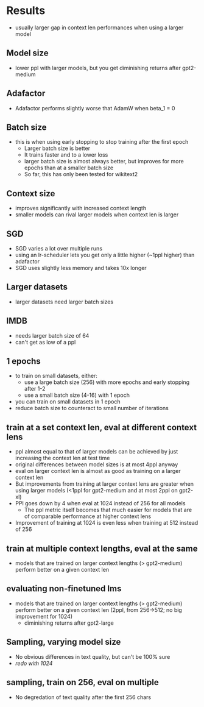 # Results

-   usually larger gap in context len performances when using a larger model

## Model size

-   lower ppl with larger models, but you get diminishing returns after gpt2-medium

## Adafactor

-   Adafactor performs slightly worse that AdamW when beta_1 = 0

## Batch size

-   this is when using early stopping to stop training after the first epoch
    -   Larger batch size is better
    -   It trains faster and to a lower loss
    -   larger batch size is almost always better, but improves for more epochs than at a smaller batch size
    -   So far, this has only been tested for wikitext2

## Context size

-   improves significantly with increased context length
-   smaller models can rival larger models when context len is larger

## SGD

-   SGD varies a lot over multiple runs
-   using an lr-scheduler lets you get only a little higher (~1ppl higher) than adafactor
-   SGD uses slightly less memory and takes 10x longer

## Larger datasets

-   larger datasets need larger batch sizes

## IMDB

-   needs larger batch size of 64
-   can't get as low of a ppl

## 1 epochs

-   to train on small datasets, either:
    -   use a large batch size (256) with more epochs and early stopping after 1-2
    -   use a small batch size (4-16) with 1 epoch
-   you can train on small datasets in 1 epoch
-   reduce batch size to counteract to small number of iterations

## train at a set context len, eval at different context lens

-   ppl almost equal to that of larger models can be achieved by just increasing the context len at test time
-   original differences between model sizes is at most 4ppl anyway
-   eval on larger context len is almost as good as training on a larger context len
-   But improvements from training at larger context lens are greater when using larger models (<1ppl for gpt2-medium and at most 2ppl on gpt2-xl)
-   PPl goes down by 4 when eval at 1024 instead of 256 for all models
    -   The ppl metric itself becomes that much easier for models that are of comparable performance at higher context lens
-   Improvement of training at 1024 is even less when training at 512 instead of 256

## train at multiple context lengths, eval at the same

-   models that are trained on larger context lengths (> gpt2-medium) perform better on a given context len

## evaluating non-finetuned lms

-   models that are trained on larger context lengths (> gpt2-medium) perform better on a given context len (2ppl, from 256->512; no big improvement for 1024)
    -   diminishing returns after gpt2-large

## Sampling, varying model size

-   No obvious differences in text quality, but can't be 100% sure
-   _redo with 1024_

## sampling, train on 256, eval on multiple

-   No degredation of text quality after the first 256 chars
